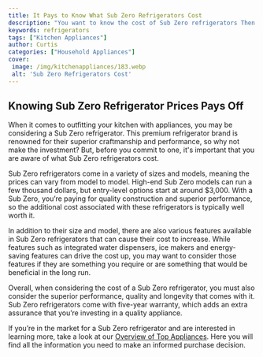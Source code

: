 ```yaml
---
title: It Pays to Know What Sub Zero Refrigerators Cost
description: "You want to know the cost of Sub Zero refrigerators Then dont miss this blog post which will provide you with all the information you need to know about these top-of-the-line refrigerators and why they may be worth the investment"
keywords: refrigerators
tags: ["Kitchen Appliances"]
author: Curtis
categories: ["Household Appliances"]
cover: 
 image: /img/kitchenappliances/183.webp
 alt: 'Sub Zero Refrigerators Cost'
---
```

## Knowing Sub Zero Refrigerator Prices Pays Off
 
When it comes to outfitting your kitchen with appliances, you may be considering a Sub Zero refrigerator. This premium refrigerator brand is renowned for their superior craftmanship and performance, so why not make the investment? But, before you commit to one, it's important that you are aware of what Sub Zero refrigerators cost. 

Sub Zero refrigerators come in a variety of sizes and models, meaning the prices can vary from model to model. High-end Sub Zero models can run a few thousand dollars, but entry-level options start at around $3,000. With a Sub Zero, you’re paying for quality construction and superior performance, so the additional cost associated with these refrigerators is typically well worth it. 

In addition to their size and model, there are also various features available in Sub Zero refrigerators that can cause their cost to increase. While features such as integrated water dispensers, ice makers and energy-saving features can drive the cost up, you may want to consider those features if they are something you require or are something that would be beneficial in the long run.

Overall, when considering the cost of a Sub Zero refrigerator, you must also consider the superior performance, quality and longevity that comes with it. Sub Zero refrigerators come with five-year warranty, which adds an extra assurance that you’re investing in a quality appliance.

If you’re in the market for a Sub Zero refrigerator and are interested in learning more, take a look at our [Overview of Top Appliances](./pages/appliance-overview). Here you will find all the information you need to make an informed purchase decision.
